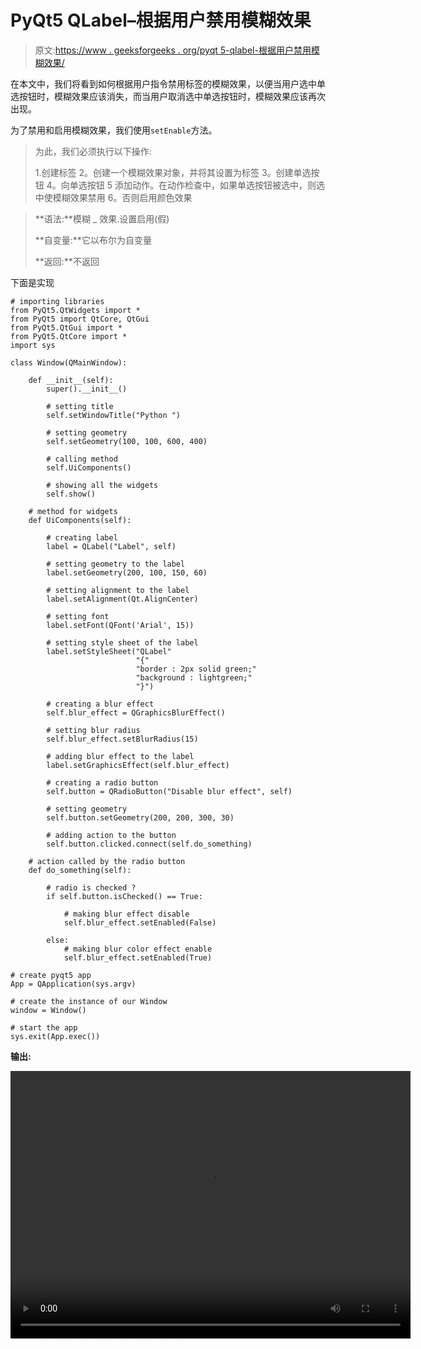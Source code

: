 # PyQt5 QLabel–根据用户禁用模糊效果

> 原文:[https://www . geeksforgeeks . org/pyqt 5-qlabel-根据用户禁用模糊效果/](https://www.geeksforgeeks.org/pyqt5-qlabel-disabling-the-blur-effect-according-to-the-user/)

在本文中，我们将看到如何根据用户指令禁用标签的模糊效果，以便当用户选中单选按钮时，模糊效果应该消失，而当用户取消选中单选按钮时，模糊效果应该再次出现。

为了禁用和启用模糊效果，我们使用`setEnable`方法。

> 为此，我们必须执行以下操作:
> 
> 1.创建标签
> 2。创建一个模糊效果对象，并将其设置为标签
> 3。创建单选按钮
> 4。向单选按钮
> 5 添加动作。在动作检查中，如果单选按钮被选中，则选中使模糊效果禁用
> 6。否则启用颜色效果

> **语法:**模糊 _ 效果.设置启用(假)
> 
> **自变量:**它以布尔为自变量
> 
> **返回:**不返回

下面是实现

```
# importing libraries
from PyQt5.QtWidgets import * 
from PyQt5 import QtCore, QtGui
from PyQt5.QtGui import * 
from PyQt5.QtCore import * 
import sys

class Window(QMainWindow):

    def __init__(self):
        super().__init__()

        # setting title
        self.setWindowTitle("Python ")

        # setting geometry
        self.setGeometry(100, 100, 600, 400)

        # calling method
        self.UiComponents()

        # showing all the widgets
        self.show()

    # method for widgets
    def UiComponents(self):

        # creating label
        label = QLabel("Label", self)

        # setting geometry to the label
        label.setGeometry(200, 100, 150, 60)

        # setting alignment to the label
        label.setAlignment(Qt.AlignCenter)

        # setting font
        label.setFont(QFont('Arial', 15))

        # setting style sheet of the label
        label.setStyleSheet("QLabel"
                            "{"
                            "border : 2px solid green;"
                            "background : lightgreen;"
                            "}")

        # creating a blur effect
        self.blur_effect = QGraphicsBlurEffect()

        # setting blur radius
        self.blur_effect.setBlurRadius(15)

        # adding blur effect to the label
        label.setGraphicsEffect(self.blur_effect)

        # creating a radio button
        self.button = QRadioButton("Disable blur effect", self)

        # setting geometry
        self.button.setGeometry(200, 200, 300, 30)

        # adding action to the button
        self.button.clicked.connect(self.do_something)

    # action called by the radio button
    def do_something(self):

        # radio is checked ?
        if self.button.isChecked() == True:

            # making blur effect disable
            self.blur_effect.setEnabled(False)

        else:
            # making blur color effect enable
            self.blur_effect.setEnabled(True)

# create pyqt5 app
App = QApplication(sys.argv)

# create the instance of our Window
window = Window()

# start the app
sys.exit(App.exec())
```

**输出:**

<video class="wp-video-shortcode" id="video-409227-1" width="640" height="428" preload="metadata" controls=""><source type="video/mp4" src="https://media.geeksforgeeks.org/wp-content/uploads/20200507225842/Python-07-05-2020-22_56_02.mp4?_=1">[https://media.geeksforgeeks.org/wp-content/uploads/20200507225842/Python-07-05-2020-22_56_02.mp4](https://media.geeksforgeeks.org/wp-content/uploads/20200507225842/Python-07-05-2020-22_56_02.mp4)</video>